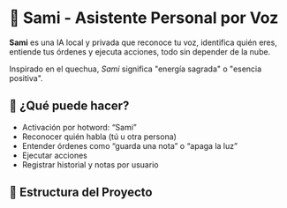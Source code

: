 # 🧠 Sami - Asistente Personal por Voz

**Sami** es una IA local y privada que reconoce tu voz, identifica quién eres, entiende tus órdenes y ejecuta acciones, todo sin depender de la nube.

Inspirado en el quechua, _Sami_ significa "energía sagrada" o "esencia positiva".

## 🚀 ¿Qué puede hacer?

- Activación por hotword: “Sami”
- Reconocer quién habla (tú u otra persona)
- Entender órdenes como “guarda una nota” o “apaga la luz”
- Ejecutar acciones
- Registrar historial y notas por usuario

## 🔧 Estructura del Proyecto

